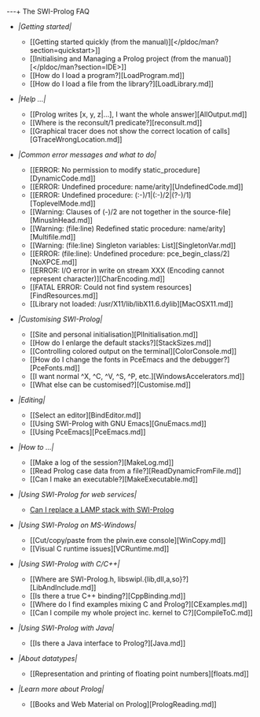 ---+ The SWI-Prolog FAQ

  * *|Getting started|*
    * [[Getting started quickly (from the manual)][</pldoc/man?section=quickstart>]]
    * [[Initialising and Managing a Prolog project (from the manual)][</pldoc/man?section=IDE>]]
    * [[How do I load a program?][LoadProgram.md]]
    * [[How do I load a file from the library?][LoadLibrary.md]]

  * *|Help ...|*
    * [[Prolog writes [x, y, z|...], I want the whole answer][AllOutput.md]]
    * [[Where is the reconsult/1 predicate?][reconsult.md]]
    * [[Graphical tracer does not show the correct location of calls][GTraceWrongLocation.md]]

  * *|Common error messages and what to do|*
    * [[ERROR: No permission to modify static_procedure][DynamicCode.md]]
    * [[ERROR: Undefined procedure: name/arity][UndefinedCode.md]]
    * [[ERROR: Undefined procedure: (:-)/1|(:-)/2|(?-)/1][ToplevelMode.md]]
    * [[Warning: Clauses of (-)/2 are not together in the source-file][MinusInHead.md]]
    * [[Warning: (file:line) Redefined static procedure: name/arity][Multifile.md]]
    * [[Warning: (file:line) Singleton variables: List][SingletonVar.md]]
    * [[ERROR: (file:line): Undefined procedure: pce_begin_class/2][NoXPCE.md]]
    * [[ERROR: I/O error in write on stream XXX (Encoding cannot represent character)][CharEncoding.md]]
    * [[FATAL ERROR: Could not find system resources][FindResources.md]]
    * [[Library not loaded: /usr/X11/lib/libX11.6.dylib][MacOSX11.md]]

  * *|Customising SWI-Prolog|*
    * [[Site and personal initialisation][PlInitialisation.md]]
    * [[How do I enlarge the default stacks?][StackSizes.md]]
    * [[Controlling colored output on the terminal][ColorConsole.md]]
    * [[How do I change the fonts in PceEmacs and the debugger?][PceFonts.md]]
    * [[I want normal ^X, ^C, ^V, ^S, ^P, etc.][WindowsAccelerators.md]]
    * [[What else can be customised?][Customise.md]]

  * *|Editing|*
    * [[Select an editor][BindEditor.md]]
    * [[Using SWI-Prolog with GNU Emacs][GnuEmacs.md]]
    * [[Using PceEmacs][PceEmacs.md]]

  * *|How to ...|*
    * [[Make a log of the session?][MakeLog.md]]
    * [[Read Prolog case data from a file?][ReadDynamicFromFile.md]]
    * [[Can I make an executable?][MakeExecutable.md]]

  * *|Using SWI-Prolog for web services|*
    * [Can I replace a LAMP stack with SWI-Prolog](PrologLAMP.md)

  * *|Using SWI-Prolog on MS-Windows|*
    * [[Cut/copy/paste from the plwin.exe console][WinCopy.md]]
    * [[Visual C runtime issues][VCRuntime.md]]

  * *|Using SWI-Prolog with C/C++|*
    * [[Where are SWI-Prolog.h, libswipl.{lib,dll,a,so}?][LibAndInclude.md]]
    * [[Is there a true C++ binding?][CppBinding.md]]
    * [[Where do I find examples mixing C and Prolog?][CExamples.md]]
    * [[Can I compile my whole project inc. kernel to C?][CompileToC.md]]

  * *|Using SWI-Prolog with Java|*
    * [[Is there a Java interface to Prolog?][Java.md]]

  * *|About datatypes|*
    * [[Representation and printing of floating point numbers][floats.md]]

  * *|Learn more about Prolog|*
    * [[Books and Web Material on Prolog][PrologReading.md]]


